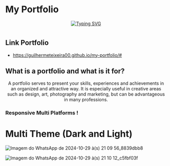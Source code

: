 # My Portfolio 

<div align="center">
  <a href="https://git.io/typing-svg"><img src="https://readme-typing-svg.herokuapp.com?font=DM+Serif+Text&pause=1000&color=007B7B&width=435&lines=welcome+to+my+portfolio+!" alt="Typing SVG" /></a>
</div>

#

## Link Portfolio

- https://guilhermeteixeira00.github.io/my-portfolio/#

## What is a portfolio and what is it for?

<p align="center">A portfolio serves to present your skills, experiences and achievements in an organized and attractive way. It is especially useful in creative areas such as design, art, photography and marketing, but can be advantageous in many professions.

### Responsive Multi Platforms !

# Multi Theme (Dark and Light) 

![Imagem do WhatsApp de 2024-10-29 à(s) 21 09 56_8839dbb8](https://github.com/user-attachments/assets/67fffe32-48a9-4e78-917b-0fc02783a37e)

![Imagem do WhatsApp de 2024-10-29 à(s) 21 10 12_c5fbf03f](https://github.com/user-attachments/assets/48a1e101-a5d5-4398-a0d9-0d32fa76c9bb)
